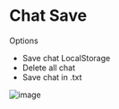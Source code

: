 # Chat Save
Options

- Save chat LocalStorage
- Delete all chat
- Save chat in .txt

![image](https://github.com/Polusv7/chatsave/assets/142807645/aa0073a2-58d0-4665-ac04-d3afa4f05b5b)
